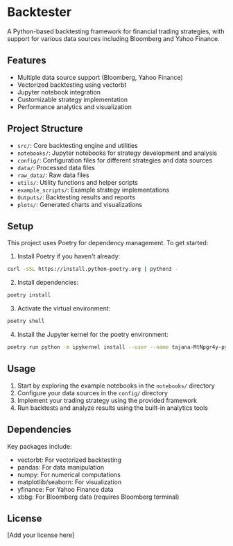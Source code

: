 # Backtester

A Python-based backtesting framework for financial trading strategies, with support for various data sources including Bloomberg and Yahoo Finance.

## Features

- Multiple data source support (Bloomberg, Yahoo Finance)
- Vectorized backtesting using vectorbt
- Jupyter notebook integration
- Customizable strategy implementation
- Performance analytics and visualization

## Project Structure

- `src/`: Core backtesting engine and utilities
- `notebooks/`: Jupyter notebooks for strategy development and analysis
- `config/`: Configuration files for different strategies and data sources
- `data/`: Processed data files
- `raw_data/`: Raw data files
- `utils/`: Utility functions and helper scripts
- `example_scripts/`: Example strategy implementations
- `Outputs/`: Backtesting results and reports
- `plots/`: Generated charts and visualizations

## Setup

This project uses Poetry for dependency management. To get started:

1. Install Poetry if you haven't already:
```bash
curl -sSL https://install.python-poetry.org | python3 -
```

2. Install dependencies:
```bash
poetry install
```

3. Activate the virtual environment:
```bash
poetry shell
```

4. Install the Jupyter kernel for the poetry environment:
```bash
poetry run python -m ipykernel install --user --name tajana-MtNpgr4y-py3.11 --display-name "Poetry (backtester)"
```

## Usage

1. Start by exploring the example notebooks in the `notebooks/` directory
2. Configure your data sources in the `config/` directory
3. Implement your trading strategy using the provided framework
4. Run backtests and analyze results using the built-in analytics tools

## Dependencies

Key packages include:
- vectorbt: For vectorized backtesting
- pandas: For data manipulation
- numpy: For numerical computations
- matplotlib/seaborn: For visualization
- yfinance: For Yahoo Finance data
- xbbg: For Bloomberg data (requires Bloomberg terminal)

## License

[Add your license here]
